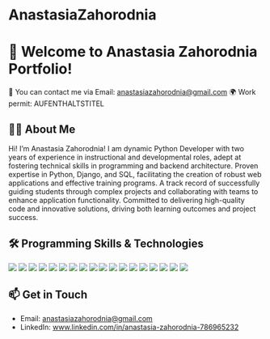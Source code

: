 # AnastasiaZahorodnia

# 👋 Welcome to Anastasia Zahorodnia Portfolio!

📱 You can contact me via Email: anastasiazahorodnia@gmail.com
🌍 Work permit: AUFENTHALTSTITEL

## 👨‍💻 About Me

Hi! I’m Anastasia Zahorodnia!
I am dynamic Python Developer with two years of experience in instructional and developmental roles, adept at fostering technical skills in programming and backend architecture. Proven expertise in Python, Django, and SQL, facilitating the creation of robust web applications and effective training programs. A track record of successfully guiding students through complex projects and collaborating with teams to enhance application functionality. Committed to delivering high-quality code and innovative solutions, driving both learning outcomes and project success.


## 🛠 Programming Skills & Technologies

<div align="left">
  <img src="https://img.shields.io/badge/Python-3776AB?style=for-the-badge&logo=python&logoColor=white"/>
  <img src="https://img.shields.io/badge/Django-092E20?style=for-the-badge&logo=django&logoColor=white"/>
  <img src="https://img.shields.io/badge/Flask-000000?style=for-the-badge&logo=flask&logoColor=white"/>
  <img src="https://img.shields.io/badge/FastAPI-009688?style=for-the-badge&logo=fastapi&logoColor=white"/>
  <img src="https://img.shields.io/badge/Odoo-94459b?style=for-the-badge&logo=odoo&logoColor=white"/>
  <img src="https://img.shields.io/badge/OOP-9C27B0?style=for-the-badge"/>
  <img src="https://img.shields.io/badge/C-00599C?style=for-the-badge&logo=c&logoColor=white"/>
  <img src="https://img.shields.io/badge/SQL-4479A1?style=for-the-badge&logo=postgresql&logoColor=white"/>
  <img src="https://img.shields.io/badge/PostgreSQL-4169E1?style=for-the-badge&logo=postgresql&logoColor=white"/>
  <img src="https://img.shields.io/badge/JavaScript-F7DF1E?style=for-the-badge&logo=javascript&logoColor=black"/>
  <img src="https://img.shields.io/badge/TypeScript-3178C6?style=for-the-badge&logo=typescript&logoColor=white"/>
   <img src="https://img.shields.io/badge/HTML-E34F26?style=for-the-badge&logo=html5&logoColor=white"/>
  <img src="https://img.shields.io/badge/CSS-1572B6?style=for-the-badge&logo=css3&logoColor=white"/>
  <img src="https://img.shields.io/badge/Angular-DD0031?style=for-the-badge&logo=angular&logoColor=white"/>
  <img src="https://img.shields.io/badge/React-20232A?style=for-the-badge&logo=react&logoColor=61DAFB"/>
  <img src="https://img.shields.io/badge/Docker-2496ED?style=for-the-badge&logo=docker&logoColor=white"/>
  <img src="https://img.shields.io/badge/Linux-FCC624?style=for-the-badge&logo=linux&logoColor=black"/>
  <img src="https://img.shields.io/badge/GitHub-181717?style=for-the-badge&logo=github&logoColor=white"/>
</div>

## 📫 Get in Touch

- Email: anastasiazahorodnia@gmail.com
- LinkedIn: www.linkedin.com/in/anastasia-zahorodnia-786965232
